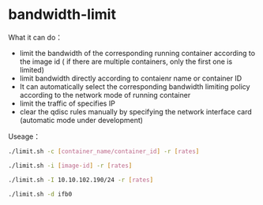 # bandwidth-limit

What it can do：

- limit the bandwidth of the corresponding running container according to the image id ( if there are multiple containers, only the first one is limited)
- limit bandwidth directly according to contaienr name or container ID
- It can automatically select the corresponding bandwidth limiting policy according to the network mode of running container
- limit the traffic of specifies IP
- clear the qdisc rules manually by specifying the network interface card (automatic mode under development)

Useage：

```bash
./limit.sh -c [container_name/container_id] -r [rates]
```

```bash
./limit.sh -i [image-id] -r [rates]
```

```bash
./limit.sh -I 10.10.102.190/24 -r [rates]
```

```bash
./limit.sh -d ifb0
```



